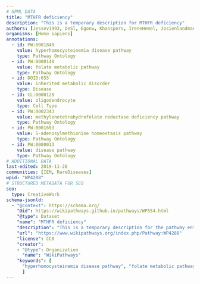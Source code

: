 ```yaml
---
# GPML DATA
title: "MTHFR deficiency"
description: "This is a temporary description for MTHFR deficiency"
authors: [Jessev1993, DeSl, Egonw, Khanspers, IreneHemel, Josienlandman, MaintBot, Fehrhart]
organisms: [Homo sapiens]
annotations:
  - id: PW:0001840
    value: hyperhomocysteinemia disease pathway
    type: Pathway Ontology
  - id: PW:0000140
    value: folate metabolic pathway
    type: Pathway Ontology
  - id: DOID:655
    value: inherited metabolic disorder
    type: Disease
  - id: CL:0000128
    value: oligodendrocyte
    type: Cell Type
  - id: PW:0002343
    value: methylenetetrahydrofolate reductase deficiency pathway
    type: Pathway Ontology
  - id: PW:0001693
    value: S-adenosylmethionine homeostasis pathway
    type: Pathway Ontology
  - id: PW:0000013
    value: disease pathway
    type: Pathway Ontology
# ADDITIONAL DATA
last-edited: 2019-11-28
communities: [IEM, RareDiseases]
wpid: "WP4288"
# STRUCTURED METADATA FOR SEO
seo:
  type: CreativeWork
schema-jsonld:
  - "@context": https://schema.org/
    "@id": https://wikipathways.github.io/pathways/WP554.html
    "@type": Dataset
    "name": "MTHFR deficiency"
    "description": "This is a temporary description for the pathway entitled: MTHFR deficiency"
    "url": "https://www.wikipathways.org/index.php/Pathway:WP4288"
    "license": CC0
    "creator":
    - "@type": Organization
      "name": "WikiPathways"
    "keywords": [
      "hyperhomocysteinemia disease pathway", "folate metabolic pathway", "inherited metabolic disorder", "oligodendrocyte", "methylenetetrahydrofolate reductase deficiency pathway", "S-adenosylmethionine homeostasis pathway", "disease pathway",
      ]
---
```

